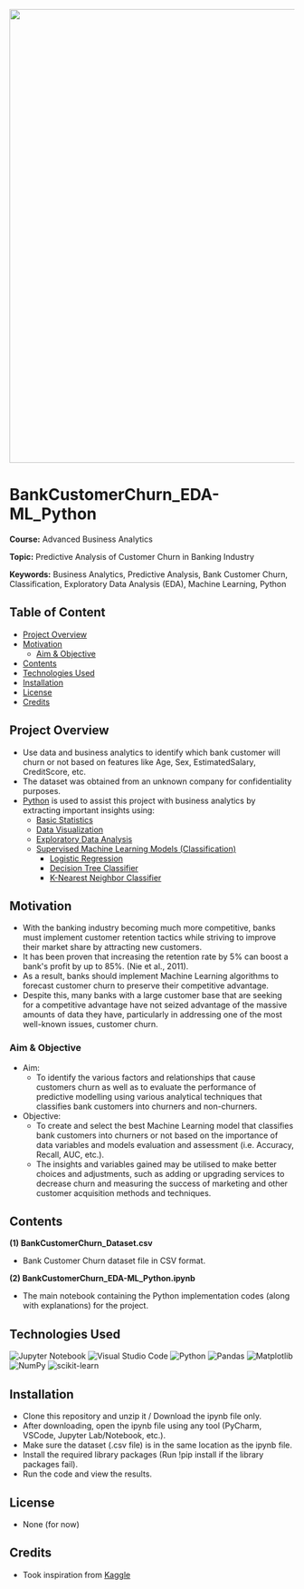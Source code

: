 <p align="center">
    <img width="800" src="https://miro.medium.com/max/844/1*MyKDLRda6yHGR_8kgVvckg.png">
</p>

# BankCustomerChurn_EDA-ML_Python

**Course:** Advanced Business Analytics

**Topic:** Predictive Analysis of Customer Churn in Banking Industry

**Keywords:** Business Analytics, Predictive Analysis, Bank Customer Churn, Classification, Exploratory Data Analysis (EDA), Machine Learning, Python



## Table of Content
- [Project Overview](#Project-Overview)
- [Motivation](#Motivation)
  - [Aim & Objective](#Aim--Objective)
- [Contents](#Contents)
- [Technologies Used](#Technologies-Used)
- [Installation](#Installation)
- [License](#License)
- [Credits](#Credits)



## Project Overview
- Use data and business analytics to identify which bank customer will churn or not based on features like Age, Sex, EstimatedSalary, CreditScore, etc.
- The dataset was obtained from an unknown company for confidentiality purposes.
- [Python](https://www.python.org/) is used to assist this project with business analytics by extracting important insights using: 
  - [Basic Statistics](https://en.wikipedia.org/wiki/Statistics)
  - [Data Visualization](https://en.wikipedia.org/wiki/Data_and_information_visualization)
  - [Exploratory Data Analysis](https://en.wikipedia.org/wiki/Exploratory_data_analysis)
  - [Supervised Machine Learning Models (Classification)](https://en.wikipedia.org/wiki/Supervised_learning)
    - [Logistic Regression](https://en.wikipedia.org/wiki/Logistic_regression)
    - [Decision Tree Classifier](https://en.wikipedia.org/wiki/Decision_tree_learning)
    - [K-Nearest Neighbor Classifier](https://en.wikipedia.org/wiki/K-nearest_neighbors_algorithm)



## Motivation
- With the banking industry becoming much more competitive, banks must implement customer retention tactics while striving to improve their market share by attracting new customers. 
- It has been proven that increasing the retention rate by 5% can boost a bank's profit by up to 85%. (Nie et al., 2011). 
- As a result, banks should implement Machine Learning algorithms to forecast customer churn to preserve their competitive advantage. 
- Despite this, many banks with a large customer base that are seeking for a competitive advantage have not seized advantage of the massive amounts of data they have, particularly in addressing one of the most well-known issues, customer churn. 



### Aim & Objective
- Aim: 
  - To identify the various factors and relationships that cause customers churn as well as to evaluate the performance of predictive modelling using various analytical techniques that classifies bank customers into churners and non-churners.
- Objective: 
  - To create and select the best Machine Learning model that classifies bank customers into churners or not based on the importance of data variables and models evaluation and assessment (i.e. Accuracy, Recall, AUC, etc.). 
  - The insights and variables gained may be utilised to make better choices and adjustments, such as adding or upgrading services to decrease churn and measuring the success of marketing and other customer acquisition methods and techniques.



## Contents
**(1) BankCustomerChurn_Dataset.csv**
  - Bank Customer Churn dataset file in CSV format.

**(2) BankCustomerChurn_EDA-ML_Python.ipynb**
  - The main notebook containing the Python implementation codes (along with explanations) for the project.



## Technologies Used
<p </p>

![Jupyter Notebook](https://img.shields.io/badge/jupyter-%23FA0F00.svg?style=for-the-badge&logo=jupyter&logoColor=white)
![Visual Studio Code](https://img.shields.io/badge/Visual%20Studio%20Code-0078d7.svg?style=for-the-badge&logo=visual-studio-code&logoColor=white)
![Python](https://img.shields.io/badge/python-3670A0?style=for-the-badge&logo=python&logoColor=ffdd54)
![Pandas](https://img.shields.io/badge/pandas-%23150458.svg?style=for-the-badge&logo=pandas&logoColor=white)
![Matplotlib](https://img.shields.io/badge/Matplotlib-%23#ffffff.svg?style=for-the-badge&logo=Matplotlib&logoColor=white)
![NumPy](https://img.shields.io/badge/numpy-%23013243.svg?style=for-the-badge&logo=numpy&logoColor=white)
![scikit-learn](https://img.shields.io/badge/scikit--learn-%23F7931E.svg?style=for-the-badge&logo=scikit-learn&logoColor=white)

<p </p>



## Installation
- Clone this repository and unzip it / Download the ipynb file only.
- After downloading, open the ipynb file using any tool (PyCharm, VSCode, Jupyter Lab/Notebook, etc.).
- Make sure the dataset (.csv file) is in the same location as the ipynb file.
- Install the required library packages (Run !pip install if the library packages fail).
- Run the code and view the results.



## License
- None (for now)



## Credits
- Took inspiration from [Kaggle](https://www.kaggle.com/)


